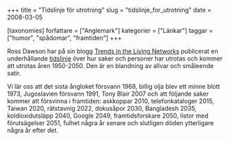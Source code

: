 +++
title = "Tidslinje för utrotning"
slug = "tidslinje_for_utrotning"
date = 2008-03-05

[taxonomies]
forfattare = ["Anglemark"]
kategorier = ["Länkar"]
taggar = ["humor", "spådomar", "framtiden"]
+++

Ross Dawson har på sin blogg <a href="http://www.rossdawsonblog.com/" title="Trends in the Living Networks">Trends in the Living Networks</a> publicerat en underhållande <a href="http://www.rossdawsonblog.com/weblog/archives/2007/10/extinction_time.html" title="Extinction timeline">tidslinje</a> över hur saker och personer har utrotas och kommer att utrotas åren 1950-2050. Den är en blandning av allvar och småleende satir.

Vi lär oss att det sista ångloket försvann 1968, billig olja blev ett minne blott 1973, Jugoslavien försvann 1991,  Tony Blair 2007 och att följande saker kommer att försvinna i framtiden: askkoppar 2010, telefonkataloger 2015, Taiwan 2020, rätstavnig 2022, dokusåpor 2030, Bangladesh 2035, koldioxidutsläpp 2040, Google 2049, framtidsforskare 2050, listor med förutsägelser 2051, fulhet några år senare och slutligen döden ytterligare några år efter det.
